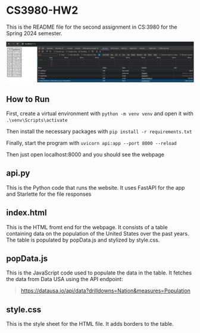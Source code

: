 # CS3980-HW2
This is the README file for the second assignment in CS:3980 for the Spring 2024 semester.

![Webpage](pywebhw2_webpageSS.JPG)


## How to Run
First, create a virtual environment with
`python -m venv venv`
and open it with
`.\venv\Scripts\activate`

Then install the necessary packages with
`pip install -r requirements.txt`

Finally, start the program with
`uvicorn api:app --port 8000 --reload`

Then just open localhost:8000 and you should see the webpage


## api.py
This is the Python code that runs the website. It uses FastAPI for the app and Starlette for the file responses


## index.html
This is the HTML fromt end for the webpage. It consists of a table containing data on the population of the United States over the past years. The table is populated by popData.js and stylized by style.css.


## popData.js
This is the JavaScript code used to populate the data in the table. It fetches the data from Data USA using the API endpoint:
> https://datausa.io/api/data?drilldowns=Nation&measures=Population


## style.css
This is the style sheet for the HTML file. It adds borders to the table.